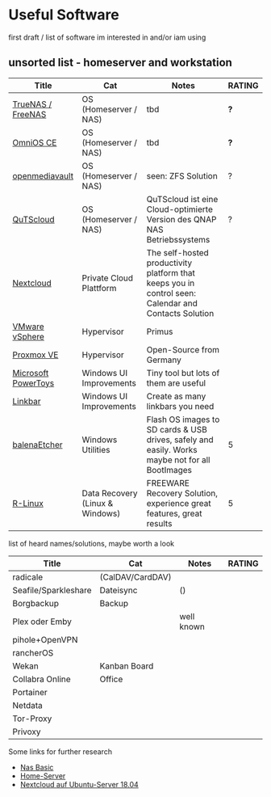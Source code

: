 # Useful Software

first draft / list of software im interested in and/or iam using

## unsorted list - homeserver and workstation

| Title | Cat | Notes | RATING |
| --- | --- | --- | --- |
| [TrueNAS / FreeNAS](https://www.truenas.com/freenas/) | OS (Homeserver / NAS) | tbd | **?** |
| [OmniOS CE](https://omnios.org/) | OS (Homeserver / NAS) | tbd | **?** |
| [openmediavault](https://www.openmediavault.org/) | OS (Homeserver / NAS) | seen: ZFS Solution | ? |
| [QuTScloud](https://software.qnap.com/qutscloud.html) | OS (Homeserver / NAS) | QuTScloud ist eine Cloud-optimierte Version des QNAP NAS Betriebssystems | ? |
| [Nextcloud](https://nextcloud.com/) | Private Cloud Plattform | The self-hosted productivity platform that keeps you in control seen: Calendar and Contacts Solution |   |
| [VMware vSphere](https://my.vmware.com/de/web/vmware/evalcenter?p=vsphere-eval-7/) | Hypervisor | Primus |   |
| [Proxmox VE](https://www.proxmox.com/de/proxmox-ve) | Hypervisor | Open-Source from Germany |   |
| [Microsoft PowerToys](https://docs.microsoft.com/en-us/windows/powertoys/) | Windows UI Improvements | Tiny tool but lots of them are useful |   |
| [Linkbar](https://sourceforge.net/projects/linkbar/) | Windows UI Improvements | Create as many linkbars you need |   |
| [balenaEtcher](https://www.balena.io/etcher/) | Windows Utilities | Flash OS images to SD cards & USB drives, safely and easily. Works maybe not for all BootImages | 5 |
| [R-Linux](https://www.r-studio.com/free-linux-recovery-help/discscan.html) | Data Recovery (Linux & Windows) | FREEWARE Recovery Solution, experience great features, great results | 5 |

list of heard names/solutions, maybe worth a look

| Title | Cat | Notes | RATING |
| --- | --- | --- | --- |
| radicale | (CalDAV/CardDAV) |   |   |
| Seafile/Sparkleshare | Dateisync | () |   |
| Borgbackup | Backup |   |   |
| Plex oder Emby |   | well known |   |
| pihole+OpenVPN |   |   |   |
| rancherOS |   |   |   |
| Wekan | Kanban Board |   |   |
| Collabra Online | Office |   |   |
| Portainer |   |   |   |
| Netdata |   |   |   |
| Tor-Proxy |   |   |   |
| Privoxy |   |   |   |

Some links for further research 

*   [Nas Basic](https://www.elefacts.de/test-59-nas_basic_2.0__effizientes_selbstbau_nas_mit_4x_sata_im_mini_itx_format)
*   [Home-Server](https://www.techgrube.de/tutorials/teil-1-selbstgebauter-homeservernas-die-hardwareauswahl)
*   [Nextcloud auf Ubuntu-Server 18.04](https://decatec.de/home-server/nextcloud-auf-ubuntu-server-18-04-lts-mit-nginx-mariadb-php-lets-encrypt-redis-und-fail2ban/)
